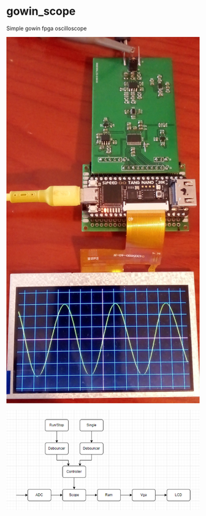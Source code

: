 # gowin_scope
Simple gowin fpga oscilloscope

![Alt text](gowin_scope.jpg?raw=true "Title")

![Alt text](diagram.png?raw=true "Title")